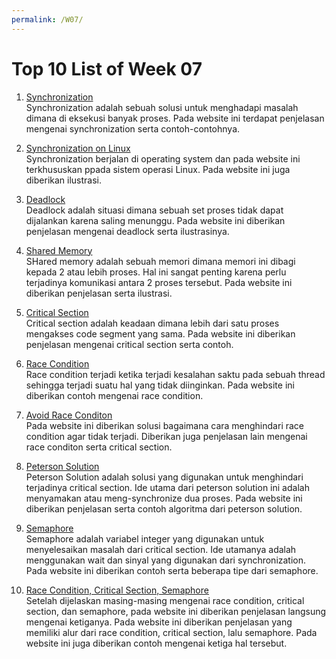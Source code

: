```yaml
---
permalink: /W07/
---
```


# Top 10 List of Week 07

1. [Synchronization](https://www.studytonight.com/operating-system/process-synchronization)<br>
Synchronization adalah sebuah solusi untuk menghadapi masalah dimana di eksekusi banyak proses. Pada website ini terdapat penjelasan mengenai synchronization serta contoh-contohnya.
 
2. [Synchronization on Linux](https://www.tutorialspoint.com/process-synchronization-in-linux)<br>
Synchronization berjalan di operating system dan pada website ini terkhususkan ppada sistem operasi Linux. Pada website ini juga diberikan ilustrasi.

3. [Deadlock](https://www.geeksforgeeks.org/introduction-of-deadlock-in-operating-system/)<br>
Deadlock adalah situasi dimana sebuah set proses tidak dapat dijalankan karena saling menunggu. Pada website ini diberikan penjelasan mengenai deadlock serta ilustrasinya.

4. [Shared Memory](https://www.tutorialspoint.com/inter_process_communication/inter_process_communication_shared_memory.htm)<br>
SHared memory adalah sebuah memori dimana memori ini dibagi kepada 2 atau lebih proses. Hal ini sangat penting karena perlu terjadinya komunikasi antara 2 proses tersebut. Pada website ini diberikan penjelasan serta ilustrasi.

5. [Critical Section](https://www.geeksforgeeks.org/g-fact-70/)<br>
Critical section adalah keadaan dimana lebih dari satu proses mengakses code segment yang sama. Pada website ini diberikan penjelasan mengenai critical section serta contoh.

6. [Race Condition](https://techterms.com/definition/race_condition)<br>
Race condition terjadi ketika terjadi kesalahan saktu pada sebuah thread sehingga terjadi suatu hal yang tidak diinginkan. Pada website ini diberikan contoh mengenai race condition.

7. [Avoid Race Conditon](http://tutorials.jenkov.com/java-concurrency/race-conditions-and-critical-sections.html)<br>
Pada website ini diberikan solusi bagaimana cara menghindari race condition agar tidak terjadi. Diberikan juga penjelasan lain mengenai race conditon serta critical section.

8. [Peterson Solution](https://www.geeksforgeeks.org/petersons-algorithm-in-process-synchronization/)<br>
Peterson Solution adalah solusi yang digunakan untuk menghindari terjadinya critical section. Ide utama dari peterson solution ini adalah menyamakan atau meng-synchronize dua proses. Pada website ini diberikan penjelasan serta contoh algoritma dari peterson solution.

9. [Semaphore](https://www.tutorialspoint.com/semaphores-in-operating-system)<br>
Semaphore adalah variabel integer yang digunakan untuk menyelesaikan masalah dari critical section. Ide utamanya adalah menggunakan wait dan sinyal yang digunakan dari synchronization. Pada website ini diberikan contoh serta beberapa tipe dari semaphore.

10. [Race Condition, Critical Section, Semaphore](https://www.tutorialspoint.com/race-condition-critical-section-and-semaphore)<br>
Setelah dijelaskan masing-masing mengenai race condition, critical section, dan semaphore, pada website ini diberikan penjelasan langsung mengenai ketiganya. Pada website ini diberikan penjelasan yang memiliki alur dari race condition, critical section, lalu semaphore. Pada website ini juga diberikan contoh mengenai ketiga hal tersebut.

